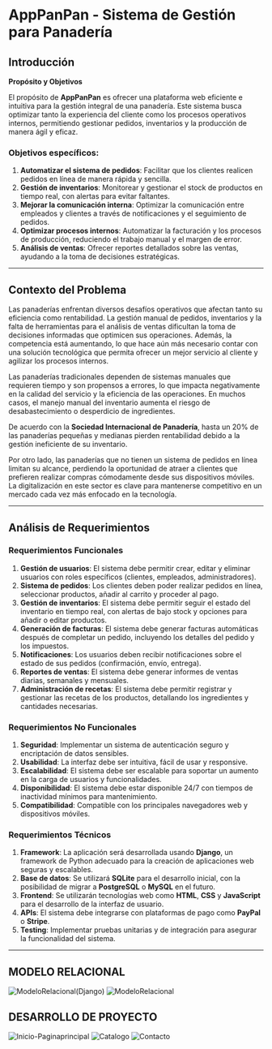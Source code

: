 # AppPanPan - Sistema de Gestión para Panadería

## Introducción

**Propósito y Objetivos**

El propósito de **AppPanPan** es ofrecer una plataforma web eficiente e intuitiva para la gestión integral de una panadería. Este sistema busca optimizar tanto la experiencia del cliente como los procesos operativos internos, permitiendo gestionar pedidos, inventarios y la producción de manera ágil y eficaz.

### Objetivos específicos:
1. **Automatizar el sistema de pedidos**: Facilitar que los clientes realicen pedidos en línea de manera rápida y sencilla.
2. **Gestión de inventarios**: Monitorear y gestionar el stock de productos en tiempo real, con alertas para evitar faltantes.
3. **Mejorar la comunicación interna**: Optimizar la comunicación entre empleados y clientes a través de notificaciones y el seguimiento de pedidos.
4. **Optimizar procesos internos**: Automatizar la facturación y los procesos de producción, reduciendo el trabajo manual y el margen de error.
5. **Análisis de ventas**: Ofrecer reportes detallados sobre las ventas, ayudando a la toma de decisiones estratégicas.

---

## Contexto del Problema

Las panaderías enfrentan diversos desafíos operativos que afectan tanto su eficiencia como rentabilidad. La gestión manual de pedidos, inventarios y la falta de herramientas para el análisis de ventas dificultan la toma de decisiones informadas que optimicen sus operaciones. Además, la competencia está aumentando, lo que hace aún más necesario contar con una solución tecnológica que permita ofrecer un mejor servicio al cliente y agilizar los procesos internos.

Las panaderías tradicionales dependen de sistemas manuales que requieren tiempo y son propensos a errores, lo que impacta negativamente en la calidad del servicio y la eficiencia de las operaciones. En muchos casos, el manejo manual del inventario aumenta el riesgo de desabastecimiento o desperdicio de ingredientes.

De acuerdo con la **Sociedad Internacional de Panadería**, hasta un 20% de las panaderías pequeñas y medianas pierden rentabilidad debido a la gestión ineficiente de su inventario.

Por otro lado, las panaderías que no tienen un sistema de pedidos en línea limitan su alcance, perdiendo la oportunidad de atraer a clientes que prefieren realizar compras cómodamente desde sus dispositivos móviles. La digitalización en este sector es clave para mantenerse competitivo en un mercado cada vez más enfocado en la tecnología.

---

## Análisis de Requerimientos

### Requerimientos Funcionales

1. **Gestión de usuarios**: El sistema debe permitir crear, editar y eliminar usuarios con roles específicos (clientes, empleados, administradores).
2. **Sistema de pedidos**: Los clientes deben poder realizar pedidos en línea, seleccionar productos, añadir al carrito y proceder al pago.
3. **Gestión de inventarios**: El sistema debe permitir seguir el estado del inventario en tiempo real, con alertas de bajo stock y opciones para añadir o editar productos.
4. **Generación de facturas**: El sistema debe generar facturas automáticas después de completar un pedido, incluyendo los detalles del pedido y los impuestos.
5. **Notificaciones**: Los usuarios deben recibir notificaciones sobre el estado de sus pedidos (confirmación, envío, entrega).
6. **Reportes de ventas**: El sistema debe generar informes de ventas diarias, semanales y mensuales.
7. **Administración de recetas**: El sistema debe permitir registrar y gestionar las recetas de los productos, detallando los ingredientes y cantidades necesarias.

### Requerimientos No Funcionales

1. **Seguridad**: Implementar un sistema de autenticación seguro y encriptación de datos sensibles.
2. **Usabilidad**: La interfaz debe ser intuitiva, fácil de usar y responsive.
3. **Escalabilidad**: El sistema debe ser escalable para soportar un aumento en la carga de usuarios y funcionalidades.
4. **Disponibilidad**: El sistema debe estar disponible 24/7 con tiempos de inactividad mínimos para mantenimiento.
5. **Compatibilidad**: Compatible con los principales navegadores web y dispositivos móviles.

### Requerimientos Técnicos

1. **Framework**: La aplicación será desarrollada usando **Django**, un framework de Python adecuado para la creación de aplicaciones web seguras y escalables.
2. **Base de datos**: Se utilizará **SQLite** para el desarrollo inicial, con la posibilidad de migrar a **PostgreSQL** o **MySQL** en el futuro.
3. **Frontend**: Se utilizarán tecnologías web como **HTML**, **CSS** y **JavaScript** para el desarrollo de la interfaz de usuario.
4. **APIs**: El sistema debe integrarse con plataformas de pago como **PayPal** o **Stripe**.
5. **Testing**: Implementar pruebas unitarias y de integración para asegurar la funcionalidad del sistema.

---



## MODELO RELACIONAL
![ModeloRelacional(Django)](https://github.com/user-attachments/assets/d9db8b85-996a-4a24-9b68-204a71fa35eb)
![ModeloRelacional](https://github.com/user-attachments/assets/38e2afe2-de81-469a-ae9a-4a4797cdd26e)


## DESARROLLO DE PROYECTO
![Inicio-Paginaprincipal](https://github.com/user-attachments/assets/702db12e-d728-4fb5-9e80-b61c5c0d2709)
![Catalogo](https://github.com/user-attachments/assets/0e5ca4ba-5be8-4ce9-a3a8-4afd2869016e)
![Contacto](https://github.com/user-attachments/assets/c6b31361-40f5-425e-82da-d76ce7324c35)













